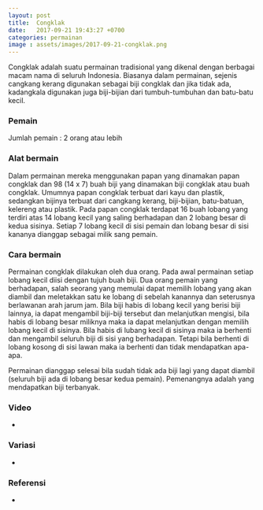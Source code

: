 ```yaml
---
layout: post
title:  Congklak
date:   2017-09-21 19:43:27 +0700
categories: permainan
image : assets/images/2017-09-21-congklak.png
---
```


Congklak adalah suatu permainan tradisional yang dikenal dengan berbagai macam nama di seluruh Indonesia. Biasanya dalam permainan, sejenis cangkang kerang digunakan sebagai biji congklak dan jika tidak ada, kadangkala digunakan juga biji-bijian dari tumbuh-tumbuhan dan batu-batu kecil.

### Pemain

Jumlah pemain : 2 orang atau lebih

### Alat bermain

Dalam permainan mereka menggunakan papan yang dinamakan papan congklak dan 98 (14 x 7) buah biji yang dinamakan biji congklak atau buah congklak. Umumnya papan congklak terbuat dari kayu dan plastik, sedangkan bijinya terbuat dari cangkang kerang, biji-bijian, batu-batuan, kelereng atau plastik. Pada papan congklak terdapat 16 buah lobang yang terdiri atas 14 lobang kecil yang saling berhadapan dan 2 lobang besar di kedua sisinya. Setiap 7 lobang kecil di sisi pemain dan lobang besar di sisi kananya dianggap sebagai milik sang pemain.

### Cara bermain

Permainan congklak dilakukan oleh dua orang. Pada awal permainan setiap lobang kecil diisi dengan tujuh buah biji. Dua orang pemain yang berhadapan, salah seorang yang memulai dapat memilih lobang yang akan diambil dan meletakkan satu ke lobang di sebelah kanannya dan seterusnya berlawanan arah jarum jam. Bila biji habis di lobang kecil yang berisi biji lainnya, ia dapat mengambil biji-biji tersebut dan melanjutkan mengisi, bila habis di lobang besar miliknya maka ia dapat melanjutkan dengan memilih lobang kecil di sisinya. Bila habis di lubang kecil di sisinya maka ia berhenti dan mengambil seluruh biji di sisi yang berhadapan. Tetapi bila berhenti di lobang kosong di sisi lawan maka ia berhenti dan tidak mendapatkan apa-apa.

Permainan dianggap selesai bila sudah tidak ada biji lagi yang dapat diambil (seluruh biji ada di lobang besar kedua pemain). Pemenangnya adalah yang mendapatkan biji terbanyak.


### Video

-

### Variasi

-

### Referensi

-
